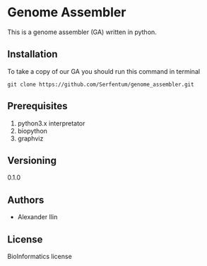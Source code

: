 # Genome Assembler
This is a genome assembler (GA) written in python.


## Installation
To take a copy of our GA you should run this command in terminal

`git clone https://github.com/Serfentum/genome_assembler.git`


## Prerequisites
1. python3.x interpretator
2. biopython
3. graphviz


## Versioning
0.1.0


## Authors
* Alexander Ilin

## License
BioInformatics license
